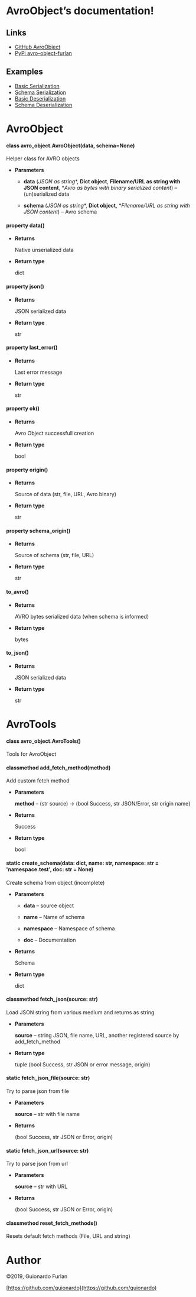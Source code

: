 <!-- AvroObject documentation master file, created by
sphinx-quickstart on Tue Sep 24 23:19:20 2019.
You can adapt this file completely to your liking, but it should at least
contain the root `toctree` directive. -->
# AvroObject’s documentation!

## Links


* [GitHub AvroObject](https://github.com/guionardo/py_avroobject)
* [PyPi avro-object-furlan](https://pypi.org/project/avro-object-furlan/)

## Examples

* [Basic Serialization](ex_basic_serialization.md)
* [Schema Serialization](ex_schema_serialization.md)
* [Basic Deserialization](ex_basic_deserialization.md)
* [Schema Deserialization](ex_schema_deserialization.md)

# AvroObject


#### class avro_object.AvroObject(data, schema=None)
Helper class for AVRO objects


* **Parameters**

    
    * **data** (*JSON as string**, **Dict object**, **Filename/URL as string with JSON content**, **Avro as bytes with binary serialized content*) – (un)serialized data


    * **schema** (*JSON as string**, **Dict object**, **Filename/URL as string with JSON content*) – Avro schema



#### property data()

* **Returns**

    Native unserialized data



* **Return type**

    dict



#### property json()

* **Returns**

    JSON serialized data



* **Return type**

    str



#### property last_error()

* **Returns**

    Last error message



* **Return type**

    str



#### property ok()

* **Returns**

    Avro Object successfull creation



* **Return type**

    bool



#### property origin()

* **Returns**

    Source of data (str, file, URL, Avro binary)



* **Return type**

    str



#### property schema_origin()

* **Returns**

    Source of schema (str, file, URL)



* **Return type**

    str



#### to_avro()

* **Returns**

    AVRO bytes serialized data (when schema is informed)



* **Return type**

    bytes



#### to_json()

* **Returns**

    JSON serialized data



* **Return type**

    str


# AvroTools


#### class avro_object.AvroTools()
Tools for AvroObject


#### classmethod add_fetch_method(method)
Add custom fetch method


* **Parameters**

    **method** – (str source) -> (bool Success, str JSON/Error, str origin name)



* **Returns**

    Success



* **Return type**

    bool



#### static create_schema(data: dict, name: str, namespace: str = 'namespace.test', doc: str = None)
Create schema from object (incomplete)


* **Parameters**

    
    * **data** – source object


    * **name** – Name of schema


    * **namespace** – Namespace of schema


    * **doc** – Documentation



* **Returns**

    Schema



* **Return type**

    dict



#### classmethod fetch_json(source: str)
Load JSON string from various medium and returns as string


* **Parameters**

    **source** – string JSON, file name, URL, another registered source by add_fetch_method



* **Return type**

    tuple (bool Success, str JSON or error message, origin)



#### static fetch_json_file(source: str)
Try to parse json from file


* **Parameters**

    **source** – str with file name



* **Returns**

    (bool Success, str JSON or Error, origin)



#### static fetch_json_url(source: str)
Try to parse json from url


* **Parameters**

    **source** – str with URL



* **Returns**

    (bool Success, str JSON or Error, origin)



#### classmethod reset_fetch_methods()
Resets default fetch methods (File, URL and string)

# Author

©2019, Guionardo Furlan

[https://github.com/guionardo](https://github.com/guionardo)

